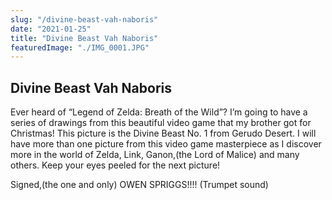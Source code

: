 ```yaml
---
slug: "/divine-beast-vah-naboris"
date: "2021-01-25"
title: "Divine Beast Vah Naboris"
featuredImage: "./IMG_0001.JPG"
---
```


## Divine Beast Vah Naboris

Ever heard of “Legend of Zelda: Breath of the Wild”?  I’m going to have a series of drawings from this beautiful video game that my brother got for Christmas! This picture is the Divine Beast No. 1 from Gerudo Desert. I will have more than one picture from this video game masterpiece as I discover more in the world of Zelda, Link, Ganon,(the Lord of Malice) and many others. Keep your eyes peeled for the next picture! 

Signed,(the one and only) OWEN SPRIGGS!!!!
(Trumpet sound)
